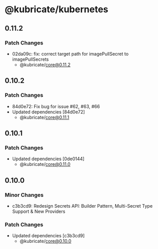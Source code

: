 # @kubricate/kubernetes

## 0.11.2

### Patch Changes

- 02da09c: fix: correct target path for imagePullSecret to imagePullSecrets
  - @kubricate/core@0.11.2

## 0.10.2

### Patch Changes

- 84d0e72: Fix bug for issue #62, #63, #66
- Updated dependencies [84d0e72]
  - @kubricate/core@0.11.1

## 0.10.1

### Patch Changes

- Updated dependencies [0de0144]
  - @kubricate/core@0.11.0

## 0.10.0

### Minor Changes

- c3b3cd9: Redesign Secrets API: Builder Pattern, Multi-Secret Type Support & New Providers

### Patch Changes

- Updated dependencies [c3b3cd9]
  - @kubricate/core@0.10.0

